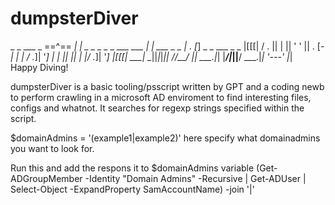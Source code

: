 # dumpsterDiver

   _                         _                ___  _                 ==^==
 _| | _ _  _ _ _  ___  ___ _| |_  ___  _ _   | . \[_] _ _  ___  _ _  |[[[|
/ . || | || ' ' || . \[_-|  | |  / ._]| '_] | | || || | |/ ._]| '_]  |[[[|
\___| \__||_|_|_||  _//__/  |_|  \___.|_|   |___/|_||__/ \___.|_|    '---'
                 |_|                                                    
																													Happy Diving!	
														 
dumpsterDiver is a basic tooling/psscript written by GPT and a coding newb to perform crawling in a microsoft AD enviroment to find interesting files, configs and whatnot.
It searches for regexp strings specified within the script. 

$domainAdmins = '(example1|example2)' here specify what domainadmins you want to look for.

Run this and add the respons it to $domainAdmins variable
(Get-ADGroupMember -Identity "Domain Admins" -Recursive | Get-ADUser | Select-Object -ExpandProperty SamAccountName) -join '|'

